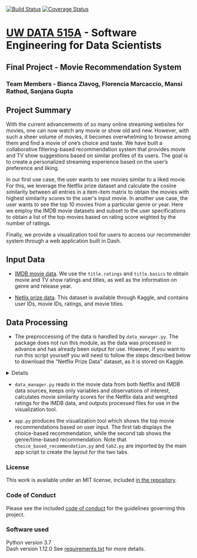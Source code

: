 [![Build Status](https://travis-ci.com/flormarcaccio/movie-recommendation-system.svg?branch=master)](https://travis-ci.com/flormarcaccio/movie-recommendation-system) [![Coverage Status](https://coveralls.io/repos/github/flormarcaccio/bingewatch/badge.svg?branch=master)](https://coveralls.io/github/flormarcaccio/bingewatch?branch=master)


# [UW DATA 515A](http://uwseds.github.io/grading.html) - Software Engineering for Data Scientists
  
## Final Project - Movie Recommendation System

### Team Members - Bianca Zlavog, Florencia Marcaccio, Mansi Rathod, Sanjana Gupta


## Project Summary
With the current advancements of so many online streaming websites for movies, one can now watch any movie or show old and new. However, with such a sheer volume of movies, it becomes overwhelming to browse among them and find a movie of one’s choice and taste. We have built a collaborative filtering-based recommendation system that provides movie and TV show suggestions based on similar profiles of its users. The goal is to create a personalized streaming experience based on the user’s preference and liking. 

In our first use case, the user wants to see movies similar to a liked movie. For this, we leverage the Netflix prize dataset and calculate the cosine similarity between all entries in a item-item matrix to obtain the movies with highest similarity scores to the user's input movie. In another use case, the user wants to see the top 10 movies from a particular genre or year. Here we employ the IMDB movie datasets and subset to the user specifications to obtain a list of the top movies based on rating score wighted by the number of ratings.

Finally, we provide a visualization tool for users to access our recommender system through a web application built in Dash.

## Input Data
- [IMDB movie data](https://datasets.imdbws.com/). We use the `title.ratings` and `title.basics` to obtain movie and TV show ratings and titles, as well as the information on genre and release year.

- [Netlix prize data](https://www.kaggle.com/netflix-inc/netflix-prize-data). This dataset is available through Kaggle, and contains user IDs, movie IDs, ratings, and movie titles.

## Data Processing

- The preproccessing of the data is handled by `data_manager.py`. The package does not run this module, as the data was processed in advance and has already been output for use. However, if you want to run this script yourself you will need to follow the steps described below to download the "Netflix Prize Data" dataset, as it is stored on Kaggle.  
  
<details>
Option 1:

- Manually download the dataset from the Kaggle website, and unzip the folder `netflix-prize-data` in the bingewatch/data directory, at the same level as data_manager.py.
- Comment the line 18 from *data_manager.py*, so that it appear like:
`#hf.download_netflix_data(NF_KAGGLE_USER, NF_DIRECTORY)`
  
Option 2:
- Install the kaggle package from the terminal: `pip install kaggle`
- Download the API Token from Kaggle: Go to [Kaggle website](https://www.kaggle.com/) -> Account -> API -> Create New API Token. This will download a json file with the following format: `{"username”:string_username,”key”:string_key}`
- Place the json file into the hidden `.kaggle/` folder, created when you installed the package. If you cannot find this folder, run the command `kaggle` on your terminal. This will give you an error that looks like this: *“Could not find kaggle.json. Make sure it's located in path/to/the/.kaggle/directory.”* From there, you can get path where you are supposed to store your json file.
</details>

- `data_manager.py` reads in the movie data from both Netflix and IMDB data sources, keeps only variables and observations of interest, calculates movie similarity scores for the Netflix data and weighted ratings for the IMDB data, and outputs processed files for use in the visualization tool.

- `app.py` produces the visualization tool which shows the top movie recommendations based on user input. The first tab displays the choice-based recommendation, while the second tab shows the genre/time-based recommendation. Note that `choice_based_recommendation.py` and `tab2.py` are imported by the main app script to create the layout for the two tabs.

### License
This work is available under an MIT license, included [in the repository](https://github.com/flormarcaccio/bingewatch/blob/master/LICENSE).

### Code of Conduct
Please see the included [code of conduct](https://github.com/flormarcaccio/bingewatch/blob/master/CODE_OF_CONDUCT.md) for the guidelines governing this project.

### Software used
Python version 3.7  
Dash version 1.12.0
See [requirements.txt](https://github.com/flormarcaccio/bingewatch/blob/master/requirements.txt) for more details.
